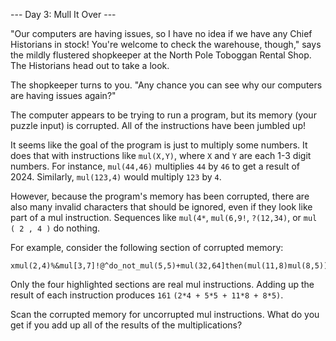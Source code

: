 --- Day 3: Mull It Over ---

"Our computers are having issues, so I have no idea if we have any Chief
Historians in stock! You're welcome to check the warehouse, though," says the
mildly flustered shopkeeper at the North Pole Toboggan Rental Shop. The
Historians head out to take a look.

The shopkeeper turns to you. "Any chance you can see why our computers are
having issues again?"

The computer appears to be trying to run a program, but its memory (your puzzle
input) is corrupted. All of the instructions have been jumbled up!

It seems like the goal of the program is just to multiply some numbers. It does
that with instructions like `mul(X,Y)`, where `X` and `Y` are each 1-3 digit
numbers. For instance, `mul(44,46)` multiplies `44` by `46` to get a result
of 2024. Similarly, `mul(123,4)` would multiply `123` by `4`.

However, because the program's memory has been corrupted, there are also many
invalid characters that should be ignored, even if they look like part of a mul
instruction. Sequences like `mul(4*`, `mul(6,9!`, `?(12,34)`, or `mul ( 2 , 4 )`
do nothing.

For example, consider the following section of corrupted memory:

```
xmul(2,4)%&mul[3,7]!@^do_not_mul(5,5)+mul(32,64]then(mul(11,8)mul(8,5))
```

Only the four highlighted sections are real mul instructions. Adding up the
result of each instruction produces `161` `(2*4 + 5*5 + 11*8 + 8*5)`.

Scan the corrupted memory for uncorrupted mul instructions. What do you get if
you add up all of the results of the multiplications?
